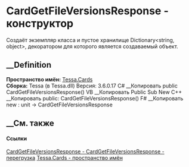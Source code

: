 # CardGetFileVersionsResponse - конструктор
Создаёт экземпляр класса и пустое хранилище Dictionary<string, object>,
декоратором для которого является создаваемый объект.
## __Definition
 **Пространство имён:** [Tessa.Cards](N_Tessa_Cards.htm)  
 **Сборка:** Tessa (в Tessa.dll) Версия: 3.6.0.17
C# __Копировать
     public CardGetFileVersionsResponse()
VB __Копировать
     Public Sub New
C++ __Копировать
     public:
    CardGetFileVersionsResponse()
F# __Копировать
     new : unit -> CardGetFileVersionsResponse
##  __См. также
#### Ссылки
[CardGetFileVersionsResponse -
](T_Tessa_Cards_CardGetFileVersionsResponse.htm)
[CardGetFileVersionsResponse -
перегрузка](Overload_Tessa_Cards_CardGetFileVersionsResponse__ctor.htm)
[Tessa.Cards - пространство имён](N_Tessa_Cards.htm)
